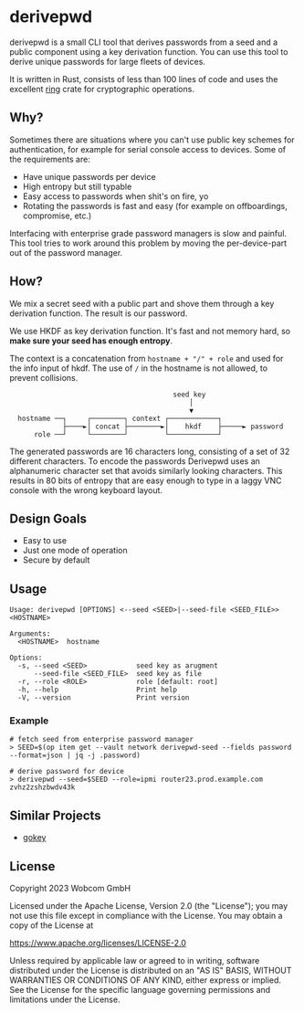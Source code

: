 # derivepwd

derivepwd is a small CLI tool that derives passwords from a seed and a public component using a key derivation function.
You can use this tool to derive unique passwords for large fleets of devices.

It is written in Rust, consists of less than 100 lines of code and uses the excellent [ring](https://github.com/briansmith/ring) crate for cryptographic operations.

## Why?

Sometimes there are situations where you can't use public key schemes for authentication, for example for serial console access to devices.
Some of the requirements are:

- Have unique passwords per device
- High entropy but still typable
- Easy access to passwords when shit's on fire, yo
- Rotating the passwords is fast and easy (for example on offboardings, compromise, etc.)

Interfacing with enterprise grade password managers is slow and painful.
This tool tries to work around this problem by moving the per-device-part out of the password manager.

## How?

We mix a secret seed with a public part and shove them through a key derivation function.
The result is our password.

We use HKDF as key derivation function. It's fast and not memory hard, so **make sure your seed has enough entropy**.

The context is a concatenation from `hostname + "/" + role` and used for the info input of hkdf.
The use of `/` in the hostname is not allowed, to prevent collisions.

```
                                        seed key
                                            │
                                            ▼
  hostname ──┐     ┌────────┐ context ┌────────────┐
             ├────►│ concat ├────────►│    hkdf    ├─────► password
      role ──┘     └────────┘         └────────────┘
```

The generated passwords are 16 characters long, consisting of a set of 32 different characters.
To encode the passwords Derivepwd uses an alphanumeric character set that avoids similarly looking characters.
This results in 80 bits of entropy that are easy enough to type in a laggy VNC console with the wrong keyboard layout.

## Design Goals

- Easy to use
- Just one mode of operation
- Secure by default

## Usage

```
Usage: derivepwd [OPTIONS] <--seed <SEED>|--seed-file <SEED_FILE>> <HOSTNAME>

Arguments:
  <HOSTNAME>  hostname

Options:
  -s, --seed <SEED>            seed key as arugment
      --seed-file <SEED_FILE>  seed key as file
  -r, --role <ROLE>            role [default: root]
  -h, --help                   Print help
  -V, --version                Print version
```

### Example

```
# fetch seed from enterprise password manager
> SEED=$(op item get --vault network derivepwd-seed --fields password --format=json | jq -j .password)

# derive password for device
> derivepwd --seed=$SEED --role=ipmi router23.prod.example.com
zvhz2zshzbwdv43k
```

## Similar Projects

- [gokey](https://github.com/cloudflare/gokey)


## License

Copyright 2023 Wobcom GmbH

Licensed under the Apache License, Version 2.0 (the "License");
you may not use this file except in compliance with the License.
You may obtain a copy of the License at

https://www.apache.org/licenses/LICENSE-2.0

Unless required by applicable law or agreed to in writing, software
distributed under the License is distributed on an "AS IS" BASIS,
WITHOUT WARRANTIES OR CONDITIONS OF ANY KIND, either express or implied.
See the License for the specific language governing permissions and
limitations under the License.
